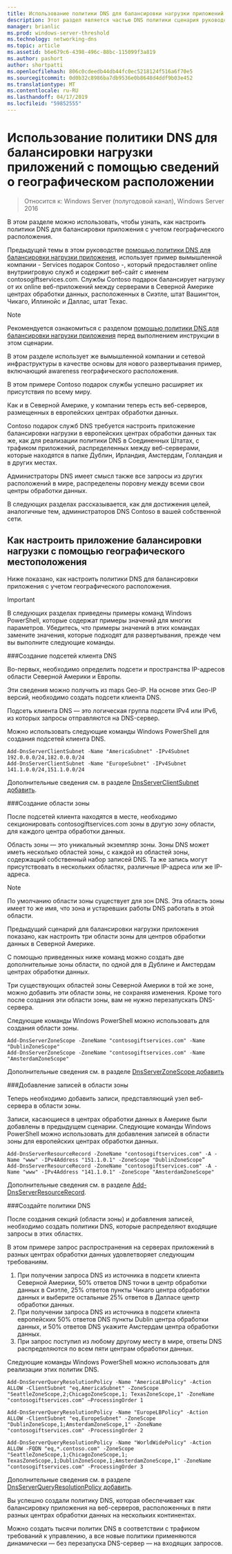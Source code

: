 ```yaml
---
title: Использование политики DNS для балансировки нагрузки приложений с помощью сведений о географическом расположении
description: Этот раздел является частью DNS политики сценария руководство для Windows Server 2016
manager: brianlic
ms.prod: windows-server-threshold
ms.technology: networking-dns
ms.topic: article
ms.assetid: b6e679c6-4398-496c-88bc-115099f3a819
ms.author: pashort
author: shortpatti
ms.openlocfilehash: 806c0cdeedb44db44fc0ec5218124f516a6f70e5
ms.sourcegitcommit: 0d0b32c8986ba7db9536e0b8648d4ddf9b03e452
ms.translationtype: MT
ms.contentlocale: ru-RU
ms.lasthandoff: 04/17/2019
ms.locfileid: "59852555"
---
```

# <a name="use-dns-policy-for-application-load-balancing-with-geo-location-awareness"></a>Использование политики DNS для балансировки нагрузки приложений с помощью сведений о географическом расположении

>Относится к: Windows Server (полугодовой канал), Windows Server 2016

В этом разделе можно использовать, чтобы узнать, как настроить политики DNS для балансировки приложения с учетом географического расположения.

Предыдущей темы в этом руководстве [помощью политики DNS для балансировки нагрузки приложения](https://technet.microsoft.com/windows-server-docs/networking/dns/deploy/app-lb), использует пример вымышленной компании - Services подарок Contoso -, который предоставляет online внутриигровую служб и содержит веб-сайт с именем contosogiftservices.com. Службы Contoso подарок балансирует нагрузку от их online веб-приложений между серверами в Северной Америке центрах обработки данных, расположенных в Сиэтле, штат Вашингтон, Чикаго, Иллинойс и Даллас, штат Техас.

>[!NOTE]
>Рекомендуется ознакомиться с разделом [помощью политики DNS для балансировки нагрузки приложения](https://technet.microsoft.com/windows-server-docs/networking/dns/deploy/app-lb) перед выполнением инструкции в этом сценарии.

В этом разделе использует же вымышленной компании и сетевой инфраструктуры в качестве основы для нового развертывания пример, включающий awareness географического расположения.

В этом примере Contoso подарок службы успешно расширяет их присутствия по всему миру.

Как и в Северной Америке, у компании теперь есть веб-серверов, размещенных в европейских центрах обработки данных.

Contoso подарок служб DNS требуется настроить приложение балансировки нагрузки в европейских центрах обработки данных так же, как для реализации политики DNS в Соединенных Штатах, с трафиком приложений, распределенных между веб-серверами, которые находятся в папке Дублин, Ирландия, Амстердам, Голландия и в других местах.

Администраторы DNS имеет смысл также все запросы из других расположений в мире, распределены поровну между всеми свои центры обработки данных.

В следующих разделах рассказывается, как для достижения целей, аналогичные тем, администраторов DNS Contoso в вашей собственной сети.

## <a name="how-to-configure-application-load-balancing-with-geo-location-awareness"></a>Как настроить приложение балансировки нагрузки с помощью географического местоположения

Ниже показано, как настроить политики DNS для балансировки приложения с учетом географического расположения.

>[!IMPORTANT]
>В следующих разделах приведены примеры команд Windows PowerShell, которые содержат примеры значений для многих параметров. Убедитесь, что примеры значений в этих командах замените значения, которые подходят для развертывания, прежде чем вы выполните следующие команды.

###<a name="bkmk_clientsubnets"></a>Создание подсетей клиента DNS

Во-первых, необходимо определить подсети и пространства IP-адресов области Северной Америки и Европы.

Эти сведения можно получить из maps Geo-IP. На основе этих Geo-IP версий, необходимо создать подсети клиента DNS.

Подсеть клиента DNS — это логическая группа подсети IPv4 или IPv6, из которых запросы отправляются на DNS-сервер.

Можно использовать следующие команды Windows PowerShell для создания подсетей клиента DNS. 

    
    Add-DnsServerClientSubnet -Name "AmericaSubnet" -IPv4Subnet 192.0.0.0/24,182.0.0.0/24
    Add-DnsServerClientSubnet -Name "EuropeSubnet" -IPv4Subnet 141.1.0.0/24,151.1.0.0/24
    
Дополнительные сведения см. в разделе [DnsServerClientSubnet добавить](https://docs.microsoft.com/powershell/module/dnsserver/add-dnsserverclientsubnet?view=win10-ps).

###<a name="bkmk_zscopes2"></a>Создание области зоны

После подсетей клиента находятся в месте, необходимо секционировать contosogiftservices.com зоны в другую зону области, для каждого центра обработки данных.

Область зоны — это уникальный экземпляр зоны. Зоны DNS может иметь несколько областей зоны, с каждой из областей зоны, содержащий собственный набор записей DNS. Та же запись могут присутствовать в нескольких областях, различные IP-адреса или же IP-адреса.

>[!NOTE]
>По умолчанию области зоны существует для зон DNS. Эта область зоны имеет то же имя, что зона и устаревших работы DNS работать в этой области.

Предыдущий сценарий для балансировки нагрузки приложения показано, как настроить три области зоны для центров обработки данных в Северной Америке.

С помощью приведенных ниже команд можно создать две дополнительные зоны области, по одной для в Дублине и Амстердам центрах обработки данных. 

Три существующих областей зоны Северной Америки в той же зоне, можно добавить эти области зоны, не сохраняя изменения. Кроме того после создания эти области зоны, вам не нужно перезапускать DNS-сервера.

Следующие команды Windows PowerShell можно использовать для создания области зоны.

    
    Add-DnsServerZoneScope -ZoneName "contosogiftservices.com" -Name "DublinZoneScope"
    Add-DnsServerZoneScope -ZoneName "contosogiftservices.com" -Name "AmsterdamZoneScope"
    

Дополнительные сведения см. в разделе [DnsServerZoneScope добавить](https://docs.microsoft.com/powershell/module/dnsserver/add-dnsserverzonescope?view=win10-ps)

###<a name="bkmk_records2"></a>Добавление записей в области зоны

Теперь необходимо добавить записи, представляющий узел веб-сервера в области зоны.

Записи, касающиеся в центрах обработки данных в Америке были добавлены в предыдущем сценарии. Следующие команды Windows PowerShell можно использовать для добавления записей в области зоны для европейских центрах обработки данных.
 
    
    Add-DnsServerResourceRecord -ZoneName "contosogiftservices.com" -A -Name "www" -IPv4Address "151.1.0.1" -ZoneScope "DublinZoneScope”
    Add-DnsServerResourceRecord -ZoneName "contosogiftservices.com" -A -Name "www" -IPv4Address "141.1.0.1" -ZoneScope "AmsterdamZoneScope"
    

Дополнительные сведения см. в разделе [Add-DnsServerResourceRecord](https://docs.microsoft.com/powershell/module/dnsserver/add-dnsserverresourcerecord?view=win10-ps).

###<a name="bkmk_policies2"></a>Создайте политики DNS

После создания секций (области зоны) и добавления записей, необходимо создать политики DNS, которые распределяют входящие запросы в этих областях.

В этом примере запрос распространения на серверах приложений в разных центрах обработки данных удовлетворяет следующим требованиям.

1. При получении запроса DNS из источника в подсети клиента Северной Америки, 50% ответов DNS точки в центр обработки данных в Сиэтле, 25% ответов пункты Чикаго центра обработки данных и выберите остальные 25% ответов в Далласе центр обработки данных.
2. При получении запроса DNS из источника в подсети клиента европейских 50% ответов DNS пункты Dublin центра обработки данных, и 50% ответов DNS укажите Амстердам центра обработки данных.
3. При запрос поступил из любому другому месту в мире, ответы DNS распределяются по всем пяти центрам обработки данных.

Следующие команды Windows PowerShell можно использовать для реализации этих политик DNS.

    
    Add-DnsServerQueryResolutionPolicy -Name "AmericaLBPolicy" -Action ALLOW -ClientSubnet "eq,AmericaSubnet" -ZoneScope "SeattleZoneScope,2;ChicagoZoneScope,1; TexasZoneScope,1" -ZoneName "contosogiftservices.com" –ProcessingOrder 1
    
    Add-DnsServerQueryResolutionPolicy -Name "EuropeLBPolicy" -Action ALLOW -ClientSubnet "eq,EuropeSubnet" -ZoneScope "DublinZoneScope,1;AmsterdamZoneScope,1" -ZoneName "contosogiftservices.com" -ProcessingOrder 2
    
    Add-DnsServerQueryResolutionPolicy -Name "WorldWidePolicy" -Action ALLOW -FQDN "eq,*.contoso.com" -ZoneScope "SeattleZoneScope,1;ChicagoZoneScope,1; TexasZoneScope,1;DublinZoneScope,1;AmsterdamZoneScope,1" -ZoneName "contosogiftservices.com" -ProcessingOrder 3
    
    

Дополнительные сведения см. в разделе [DnsServerQueryResolutionPolicy добавить](https://docs.microsoft.com/powershell/module/dnsserver/add-dnsserverqueryresolutionpolicy?view=win10-ps).

Вы успешно создали политику DNS, которая обеспечивает как балансировку приложения на веб-серверов, расположенных в пяти разных центрах обработки данных на нескольких континентах.

Можно создать тысячи политик DNS в соответствии с трафиком требований к управлению, а все новые политики применяются динамически — без перезапуска DNS-сервер — на входящих запросов.
